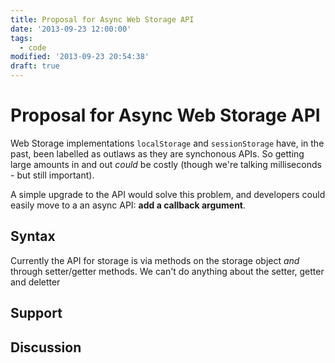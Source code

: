 ```yaml
---
title: Proposal for Async Web Storage API
date: '2013-09-23 12:00:00'
tags:
  - code
modified: '2013-09-23 20:54:38'
draft: true
---
```

# Proposal for Async Web Storage API

Web Storage implementations `localStorage` and `sessionStorage` have, in the
past, been labelled as outlaws as they are synchonous APIs. So getting large
amounts in and out *could* be costly (though we're talking milliseconds - but
still important).

A simple upgrade to the API would solve this problem, and developers could
easily move to a an async API: **add a callback argument**.

## Syntax

Currently the API for storage is via methods on the storage object *and* through
setter/getter methods. We can't do anything about the setter, getter and
deletter

## Support

## Discussion
